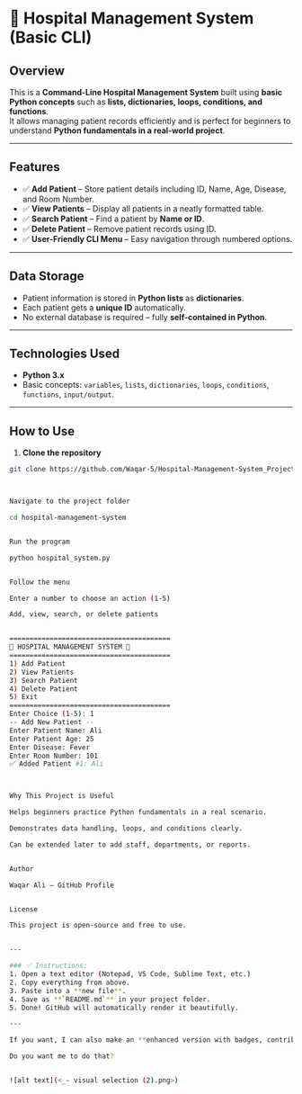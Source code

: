 # 🏥 Hospital Management System (Basic CLI)

## Overview
This is a **Command-Line Hospital Management System** built using **basic Python concepts** such as **lists, dictionaries, loops, conditions, and functions**.  
It allows managing patient records efficiently and is perfect for beginners to understand **Python fundamentals in a real-world project**.

---

## Features
- ✅ **Add Patient** – Store patient details including ID, Name, Age, Disease, and Room Number.
- ✅ **View Patients** – Display all patients in a neatly formatted table.
- ✅ **Search Patient** – Find a patient by **Name or ID**.
- ✅ **Delete Patient** – Remove patient records using ID.
- ✅ **User-Friendly CLI Menu** – Easy navigation through numbered options.

---

## Data Storage
- Patient information is stored in **Python lists** as **dictionaries**.
- Each patient gets a **unique ID** automatically.
- No external database is required – fully **self-contained in Python**.

---

## Technologies Used
- **Python 3.x**
- Basic concepts: `variables`, `lists`, `dictionaries`, `loops`, `conditions`, `functions`, `input/output`.

---

## How to Use

1. **Clone the repository**  
```bash
git clone https://github.com/Waqar-5/Hospital-Management-System_Project_using_Python.git



Navigate to the project folder

cd hospital-management-system


Run the program

python hospital_system.py


Follow the menu

Enter a number to choose an action (1-5)

Add, view, search, or delete patients


========================================
🏥 HOSPITAL MANAGEMENT SYSTEM 🏥
========================================
1) Add Patient
2) View Patients
3) Search Patient
4) Delete Patient
5) Exit
========================================
Enter Choice (1-5): 1
-- Add New Patient --
Enter Patient Name: Ali
Enter Patient Age: 25
Enter Disease: Fever
Enter Room Number: 101
✅ Added Patient #1: Ali



Why This Project is Useful

Helps beginners practice Python fundamentals in a real scenario.

Demonstrates data handling, loops, and conditions clearly.

Can be extended later to add staff, departments, or reports.


Author

Waqar Ali – GitHub Profile


License

This project is open-source and free to use.


---

### ✅ Instructions:
1. Open a text editor (Notepad, VS Code, Sublime Text, etc.)  
2. Copy everything from above.  
3. Paste into a **new file**.  
4. Save as **`README.md`** in your project folder.  
5. Done! GitHub will automatically render it beautifully.  

---

If you want, I can also make an **enhanced version with badges, contributions, and professional formatting** to make it look like a **real polished GitHub repo**.  

Do you want me to do that?


![alt text](<_- visual selection (2).png>)